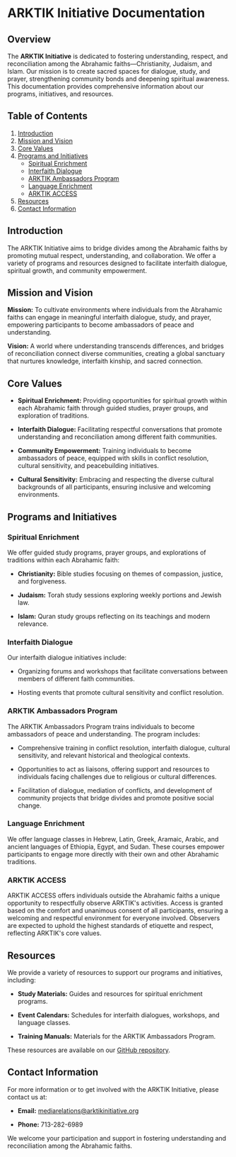 # ARKTIK Initiative Documentation

## Overview

The **ARKTIK Initiative** is dedicated to fostering understanding, respect, and reconciliation among the Abrahamic faiths—Christianity, Judaism, and Islam. Our mission is to create sacred spaces for dialogue, study, and prayer, strengthening community bonds and deepening spiritual awareness. This documentation provides comprehensive information about our programs, initiatives, and resources.

## Table of Contents

1. [Introduction](#introduction)
2. [Mission and Vision](#mission-and-vision)
3. [Core Values](#core-values)
4. [Programs and Initiatives](#programs-and-initiatives)
   - [Spiritual Enrichment](#spiritual-enrichment)
   - [Interfaith Dialogue](#interfaith-dialogue)
   - [ARKTIK Ambassadors Program](#arktik-ambassadors-program)
   - [Language Enrichment](#language-enrichment)
   - [ARKTIK ACCESS](#arktik-access)
5. [Resources](#resources)
6. [Contact Information](#contact-information)

## Introduction

The ARKTIK Initiative aims to bridge divides among the Abrahamic faiths by promoting mutual respect, understanding, and collaboration. We offer a variety of programs and resources designed to facilitate interfaith dialogue, spiritual growth, and community empowerment.

## Mission and Vision

**Mission:** To cultivate environments where individuals from the Abrahamic faiths can engage in meaningful interfaith dialogue, study, and prayer, empowering participants to become ambassadors of peace and understanding.

**Vision:** A world where understanding transcends differences, and bridges of reconciliation connect diverse communities, creating a global sanctuary that nurtures knowledge, interfaith kinship, and sacred connection.

## Core Values

- **Spiritual Enrichment:** Providing opportunities for spiritual growth within each Abrahamic faith through guided studies, prayer groups, and exploration of traditions.

- **Interfaith Dialogue:** Facilitating respectful conversations that promote understanding and reconciliation among different faith communities.

- **Community Empowerment:** Training individuals to become ambassadors of peace, equipped with skills in conflict resolution, cultural sensitivity, and peacebuilding initiatives.

- **Cultural Sensitivity:** Embracing and respecting the diverse cultural backgrounds of all participants, ensuring inclusive and welcoming environments.

## Programs and Initiatives

### Spiritual Enrichment

We offer guided study programs, prayer groups, and explorations of traditions within each Abrahamic faith:

- **Christianity:** Bible studies focusing on themes of compassion, justice, and forgiveness.

- **Judaism:** Torah study sessions exploring weekly portions and Jewish law.

- **Islam:** Quran study groups reflecting on its teachings and modern relevance.

### Interfaith Dialogue

Our interfaith dialogue initiatives include:

- Organizing forums and workshops that facilitate conversations between members of different faith communities.

- Hosting events that promote cultural sensitivity and conflict resolution.

### ARKTIK Ambassadors Program

The ARKTIK Ambassadors Program trains individuals to become ambassadors of peace and understanding. The program includes:

- Comprehensive training in conflict resolution, interfaith dialogue, cultural sensitivity, and relevant historical and theological contexts.

- Opportunities to act as liaisons, offering support and resources to individuals facing challenges due to religious or cultural differences.

- Facilitation of dialogue, mediation of conflicts, and development of community projects that bridge divides and promote positive social change.

### Language Enrichment

We offer language classes in Hebrew, Latin, Greek, Aramaic, Arabic, and ancient languages of Ethiopia, Egypt, and Sudan. These courses empower participants to engage more directly with their own and other Abrahamic traditions.

### ARKTIK ACCESS

ARKTIK ACCESS offers individuals outside the Abrahamic faiths a unique opportunity to respectfully observe ARKTIK's activities. Access is granted based on the comfort and unanimous consent of all participants, ensuring a welcoming and respectful environment for everyone involved. Observers are expected to uphold the highest standards of etiquette and respect, reflecting ARKTIK's core values.

## Resources

We provide a variety of resources to support our programs and initiatives, including:

- **Study Materials:** Guides and resources for spiritual enrichment programs.

- **Event Calendars:** Schedules for interfaith dialogues, workshops, and language classes.

- **Training Manuals:** Materials for the ARKTIK Ambassadors Program.

These resources are available on our [GitHub repository](https://github.com/ARKTIK-Initiative).

## Contact Information

For more information or to get involved with the ARKTIK Initiative, please contact us at:

- **Email:** mediarelations@arktikinitiative.org

- **Phone:** 713-282-6989

We welcome your participation and support in fostering understanding and reconciliation among the Abrahamic faiths.
